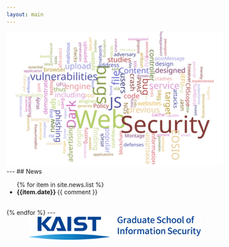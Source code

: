```yaml
---
layout: main
---
```

<div class="text-center">
<img src="images/main_wordcloud.svg">
</div>
---
## News
<ul>
{% for item in site.news.list %}
  <li>
    <strong>
      {{item.date}}
    </strong>
    {{ comment }}
  </li>
</ul>
<br>
{% endfor %}
</ul>
---
<div style="text-align: center">
  <div class="row">
    <div class="col-md-3"></div>
    <div class="col-md-6">
      <a href="https://gsis.kaist.ac.kr/"><img src="images/kaist-gsis.png" style="width:400px;" /></a>
    </div>
    <div class="col-md-3"></div>
  </div>
</div>
